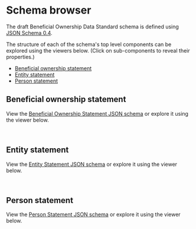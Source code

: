 Schema browser
==============

The draft Beneficial Ownership Data Standard schema is defined using [JSON Schema 0.4](http://json-schema.org/). 

The structure of each of the schema's top level components can be explored using the viewers below. (Click on sub-components to reveal their properties.)

* [Beneficial ownership statement](#beneficial-ownership-statement)
* [Entity statement](#entity-statement)
* [Person statement](#person-statement)

## Beneficial ownership statement
View the [Beneficial Ownership Statement JSON schema](_static/beneficial-ownership-statement.json) or explore it using the viewer below.

&nbsp;<script src="_static/docson/widget.js" data-schema="../beneficial-ownership-statement.json"></script>&nbsp;

## Entity statement
View the [Entity Statement JSON schema](_static/beneficial-ownership-statement.json) or explore it using the viewer below.

&nbsp;<script src="_static/docson/widget.js" data-schema="../entity-statement.json"></script>&nbsp;

## Person statement
View the [Person Statement JSON schema](_static/beneficial-ownership-statement.json) or explore it using the viewer below.

&nbsp;<script src="_static/docson/widget.js" data-schema="../person-statement.json"></script>&nbsp;

